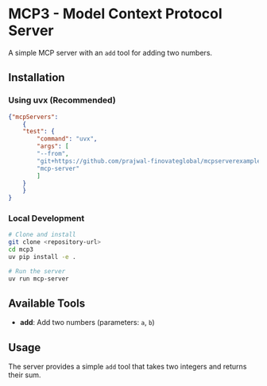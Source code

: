 # MCP3 - Model Context Protocol Server

A simple MCP server with an `add` tool for adding two numbers.

## Installation

### Using uvx (Recommended)

```json
{"mcpServers":
    {
    "test": {
        "command": "uvx",
        "args": [
        "--from",
        "git+https://github.com/prajwal-finovateglobal/mcpserverexample.git",
        "mcp-server"
        ]
    }
    }
}
```

### Local Development

```bash
# Clone and install
git clone <repository-url>
cd mcp3
uv pip install -e .

# Run the server
uv run mcp-server
```

## Available Tools

- **add**: Add two numbers (parameters: `a`, `b`)

## Usage

The server provides a simple `add` tool that takes two integers and returns their sum.
